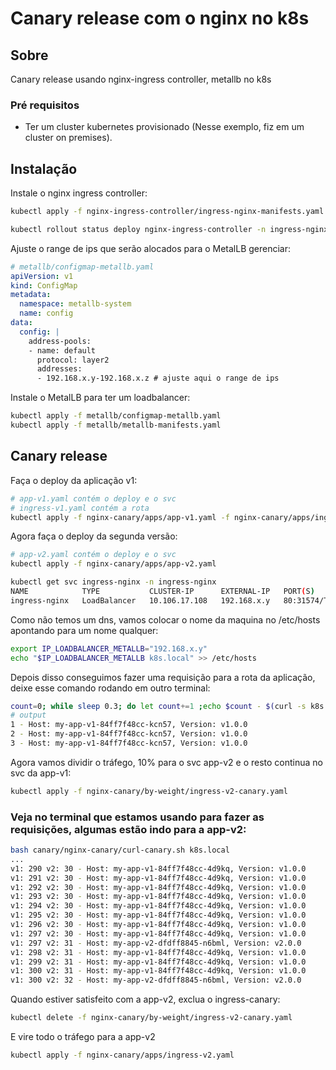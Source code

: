 # Canary release com o nginx no k8s

## Sobre <a name = "sobre"></a>

Canary release usando nginx-ingress controller, metallb no k8s

### Pré requisitos

- Ter um cluster kubernetes provisionado (Nesse exemplo, fiz em um cluster on premises).

## Instalação

Instale o nginx ingress controller:
```bash
kubectl apply -f nginx-ingress-controller/ingress-nginx-manifests.yaml -f nginx-ingress-controller/expose-ingress-nginx.yaml

kubectl rollout status deploy nginx-ingress-controller -n ingress-nginx -w
```

Ajuste o range de ips que serão alocados para o MetalLB gerenciar:
```yaml
# metallb/configmap-metallb.yaml
apiVersion: v1
kind: ConfigMap
metadata:
  namespace: metallb-system
  name: config
data:
  config: |
    address-pools:
    - name: default
      protocol: layer2
      addresses:
      - 192.168.x.y-192.168.x.z # ajuste aqui o range de ips
```

Instale o MetalLB para ter um loadbalancer:
```bash
kubectl apply -f metallb/configmap-metallb.yaml
kubectl apply -f metallb/metallb-manifests.yaml
```

## Canary release

Faça o deploy da aplicação v1:
```bash
# app-v1.yaml contém o deploy e o svc
# ingress-v1.yaml contém a rota
kubectl apply -f nginx-canary/apps/app-v1.yaml -f nginx-canary/apps/ingress-v1.yaml
```

Agora faça o deploy da segunda versão:
```bash
# app-v2.yaml contém o deploy e o svc
kubectl apply -f nginx-canary/apps/app-v2.yaml
```

```bash
kubectl get svc ingress-nginx -n ingress-nginx
NAME            TYPE           CLUSTER-IP      EXTERNAL-IP   PORT(S)        AGE
ingress-nginx   LoadBalancer   10.106.17.108   192.168.x.y   80:31574/TCP   53m
```

Como não temos um dns, vamos colocar o nome da maquina no /etc/hosts apontando para um nome qualquer:
```bash
export IP_LOADBALANCER_METALLB="192.168.x.y"
echo "$IP_LOADBALANCER_METALLB k8s.local" >> /etc/hosts
```

Depois disso conseguimos fazer uma requisição para a rota da aplicação, deixe esse comando rodando em outro terminal:
```bash
count=0; while sleep 0.3; do let count+=1 ;echo $count - $(curl -s k8s.local); done
# output
1 - Host: my-app-v1-84ff7f48cc-kcn57, Version: v1.0.0
2 - Host: my-app-v1-84ff7f48cc-kcn57, Version: v1.0.0
3 - Host: my-app-v1-84ff7f48cc-kcn57, Version: v1.0.0
```

Agora vamos dividir o tráfego, 10% para o svc app-v2 e o resto continua no svc da app-v1:
```bash
kubectl apply -f nginx-canary/by-weight/ingress-v2-canary.yaml
```

### Veja no terminal que estamos usando para fazer as requisições, algumas estão indo para a app-v2:
```bash
bash canary/nginx-canary/curl-canary.sh k8s.local
...
v1: 290 v2: 30 - Host: my-app-v1-84ff7f48cc-4d9kq, Version: v1.0.0
v1: 291 v2: 30 - Host: my-app-v1-84ff7f48cc-4d9kq, Version: v1.0.0
v1: 292 v2: 30 - Host: my-app-v1-84ff7f48cc-4d9kq, Version: v1.0.0
v1: 293 v2: 30 - Host: my-app-v1-84ff7f48cc-4d9kq, Version: v1.0.0
v1: 294 v2: 30 - Host: my-app-v1-84ff7f48cc-4d9kq, Version: v1.0.0
v1: 295 v2: 30 - Host: my-app-v1-84ff7f48cc-4d9kq, Version: v1.0.0
v1: 296 v2: 30 - Host: my-app-v1-84ff7f48cc-4d9kq, Version: v1.0.0
v1: 297 v2: 30 - Host: my-app-v1-84ff7f48cc-4d9kq, Version: v1.0.0
v1: 297 v2: 31 - Host: my-app-v2-dfdff8845-n6bml, Version: v2.0.0
v1: 298 v2: 31 - Host: my-app-v1-84ff7f48cc-4d9kq, Version: v1.0.0
v1: 299 v2: 31 - Host: my-app-v1-84ff7f48cc-4d9kq, Version: v1.0.0
v1: 300 v2: 31 - Host: my-app-v1-84ff7f48cc-4d9kq, Version: v1.0.0
v1: 300 v2: 32 - Host: my-app-v2-dfdff8845-n6bml, Version: v2.0.0
```

Quando estiver satisfeito com a app-v2, exclua o ingress-canary:
```bash
kubectl delete -f nginx-canary/by-weight/ingress-v2-canary.yaml
```

E vire todo o tráfego para a app-v2
```bash
kubectl apply -f nginx-canary/apps/ingress-v2.yaml
```
